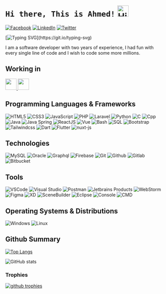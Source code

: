 # `Hi there, This is Ahmed!` <img src="https://user-images.githubusercontent.com/1303154/88677602-1635ba80-d120-11ea-84d8-d263ba5fc3c0.gif" width="35px" alt="Hi!">

[![Facebook](https://img.shields.io/badge/Facebook-%231877F2.svg?&style=flat-square&logo=facebook&logoColor=white)](https://www.facebook.com/ahmed.assar11/) 
[![LinkedIn](https://img.shields.io/badge/LinkedIn-%230077B5.svg?&style=flat-square&logo=linkedin&logoColor=white)](https://www.linkedin.com/in/ahmed-assar-59181622n/)
[![Twitter](https://img.shields.io/badge/Twitter-%231877F2.svg?&style=flat-square&logo=twitter&logoColor=white)](https://twitter.com/thisis_ahmed__)
 
[![Typing SVG](https://readme-typing-svg.herokuapp.com?font=comfortaa&color=00EE00&size=24&width=500&lines=Software+Engineer;Competitive+Programmer;Full+stack+web-developer!;Nice+to+meet+you...)](https://git.io/typing-svg)  
   

I am a software developer with two years of experience, I had fun with every single line of code and I wish to code some more millions.

## Working in
<a href="https://atyaf.co/ar">
    <img width="35" height="35" src="https://atyaf.co/ar/structure/static/logo.svg">
</a>
<a href="https://ctrladz.com/en/">
    <img width="35" height="35" src="http://ctrladz.com/wp-content/uploads/2022/06/meed-1.png">
</a>


## Programming Languages & Frameworks 

![HTML5](https://img.icons8.com/color/35/html-5.png) 
![CSS3](https://img.icons8.com/color/35/css3.png) 
![JavaScript](https://img.icons8.com/color/35/javascript.png)
![PHP](https://img.icons8.com/officexs/35/php-logo.png) 
![Laravel](https://img.icons8.com/fluency/35/laravel.png) 
![Python](https://img.icons8.com/color/35/python--v1.png)
![C](https://img.icons8.com/color/35/c-programming.png) 
![Cpp](https://img.icons8.com/color/35/c-plus-plus-logo.png) 
![Java](https://img.icons8.com/color/35/java-coffee-cup-logo--v1.png)
![Java Spring](https://img.icons8.com/?id=90519&size=35) 
![ReactJS](https://img.icons8.com/plasticine/35/react.png)
![Vue](https://img.icons8.com/color/35/null/vue-js.png) 
![Bash](https://img.icons8.com/plasticine/35/bash.png)
![SQL](https://img.icons8.com/external-soft-fill-juicy-fish/35/external-sql-coding-and-development-soft-fill-soft-fill-juicy-fish.png)
![Bootstrap](https://img.icons8.com/color/35/null/bootstrap.png)
![Tailwindcss](https://img.icons8.com/color/35/null/tailwindcss.png)
![Dart](https://img.icons8.com/color/35/dart.png)
![Flutter](https://img.icons8.com/color/35/flutter.png)
![nuxt-js](https://img.icons8.com/color/35/null/nuxt-jc.png)

 
<!-- nosql sqlite vuejs -->

## Technologies

![MySQL](https://img.icons8.com/?id=UFXRpPFebwa2&size=35) 
![Oracle](https://img.icons8.com/color/35/oracle-logo.png)
![Graphql](https://img.icons8.com/color/35/null/graphql.png)
![Firebase](https://img.icons8.com/?id=62452&size=35&color=000000)
![Git](https://img.icons8.com/color/35/git.png)
![Github](https://img.icons8.com/?id=52539&size=35)
![Gitlab](https://img.icons8.com/color/35/gitlab.png)
![Bitbucket](https://img.icons8.com/color/35/bitbucket.png)

## Tools

![VSCode](https://img.icons8.com/color/35/visual-studio-code-2019.png)
![Visual Studio](https://img.icons8.com/?id=y7WGoWNuIWac&size=35)
![Postman](https://img.icons8.com/external-tal-revivo-color-tal-revivo/35/external-postman-is-the-only-complete-api-development-environment-logo-color-tal-revivo.png)
![Jetbrains Products](https://img.icons8.com/color/35/jetbrains.png)
![WebStorm](https://img.icons8.com/?id=32sNCVhNAx9Y&size=35)
![Figma](https://img.icons8.com/?id=8gfeOoqrHqJU&size=35)
![XD](https://img.icons8.com/color/35/null/adobe-xd--v1.png)
![SceneBuilder](https://img.icons8.com/?id=BZz399uT6eo0&size=35&color=000000)
![Eclipse](https://img.icons8.com/office/35/java-eclipse.png)
![Console](https://img.icons8.com/color/35/console.png)
![CMD](https://img.icons8.com/?id=19291&size=35)

## Operating Systems & Distributions 

![Windows](https://img.icons8.com/color/35/windows-10.png)
![Linux](https://img.icons8.com/color/35/linux.png)

## Github Summary

[![Top Langs](https://github-readme-stats.vercel.app/api/top-langs/?username=ahmed-72&layout=compact&theme=chartreuse-dark&count_private=true&langs_count=10)](https://github.com/anuraghazra/github-readme-stats) 

![GitHub stats](https://github-readme-stats.vercel.app/api?username=ahmed-72&count_private=true&show_icons=true&theme=chartreuse-dark)
 

### Trophies
<a href="https://github.com/ryo-ma/github-profile-trophy">
    <img alt="github trophies" src="https://github-profile-trophy.vercel.app/?username=ahmed-72&title=Commits,Repositories,Stars&theme=darkhub&no-frame=true&column=10">
</a>
